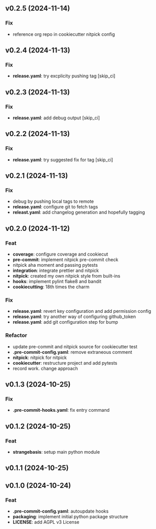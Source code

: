 ## v0.2.5 (2024-11-14)

### Fix

- reference org repo in cookiecutter nitpick config

## v0.2.4 (2024-11-13)

### Fix

- **release.yaml**: try excplicity pushing tag [skip_ci]

## v0.2.3 (2024-11-13)

### Fix

- **release.yaml**: add debug output [skip_ci]

## v0.2.2 (2024-11-13)

### Fix

- **release.yaml**: try suggested fix for tag [skip_ci]

## v0.2.1 (2024-11-13)

### Fix

- debug by pushing local tags to remote
- **release.yaml**: configure git to fetch tags
- **releast.yaml**: add changelog generation and hopefully tagging

## v0.2.0 (2024-11-12)

### Feat

- **coverage**: configure coverage and cookiecut
- **pre-commit**: implement nitpick pre-commit check
- nitpick aha moment and passing pytests
- **integration**: integrate prettier and nitpick
- **nitpick**: created my own nitpick style from built-ins
- **hooks**: implement pylint flake8 and bandit
- **cookiecutting**: 18th times the charm

### Fix

- **release.yaml**: revert key configuration and add permission config
- **release.yaml**: try another way of configuring github_token
- **release.yaml**: add git configuration step for bump

### Refactor

- update pre-commit and nitpick source for cookiecutter test
- **.pre-commit-config.yaml**: remove extraneous comment
- **nitpick**: nitpick for nitpick
- **cookiecutter**: restructure project and add pytests
- record work. change approach

## v0.1.3 (2024-10-25)

### Fix

- **.pre-commit-hooks.yaml**: fix entry command

## v0.1.2 (2024-10-25)

### Feat

- **strangebasis**: setup main python module

## v0.1.1 (2024-10-25)

## v0.1.0 (2024-10-24)

### Feat

- **.pre-commit-config.yaml**: autoupdate hooks
- **packaging**: implement initial python package structure
- **LICENSE**: add AGPL v3 License
